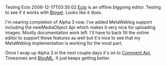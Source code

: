 Testing Ecto
2006-12-17T03:30:02
[Ecto](http://ecto.kung-foo.tv/index.php) is an offline blggonig editor. Testing to see if it works with [Bloget](/bloget). Looks like it does. 

I'm nearing completion of Alpha 3 now. I've added MetaWeblog support including the newMediaObject Api which makes it very nice for uploading images. Mostly documentation work left. I'll have to back fill the online editor to support these features as well but it's nice to see that my MetaWeblog implementation is working for the most part. 

Once I wrap up Alpha 3 in the next couple days it's on to [Comment Api](http://wellformedweb.org/story/9), Timezones and [BlogML](http://codeplex.com/Wiki/View.aspx?ProjectName=BlogML). It just keeps getting better. 
